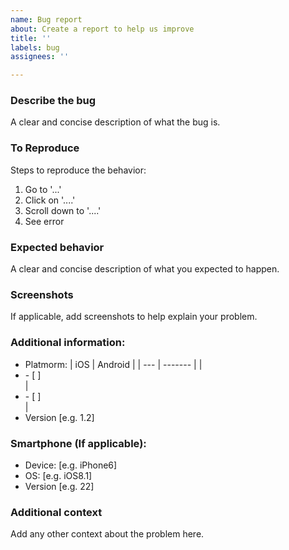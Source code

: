 ```yaml
---
name: Bug report
about: Create a report to help us improve
title: ''
labels: bug
assignees: ''

---
```


### Describe the bug
A clear and concise description of what the bug is.

### To Reproduce
Steps to reproduce the behavior:
1. Go to '...'
2. Click on '....'
3. Scroll down to '....'
4. See error

### Expected behavior
A clear and concise description of what you expected to happen.

### Screenshots
If applicable, add screenshots to help explain your problem.

### Additional information:
 - Platmorm:
    | iOS | Android |
    | --- | ------- |
    | <li>- [ ] </li> | <li>- [ ] </li> |
 - Version [e.g. 1.2]

### Smartphone (If applicable):
 - Device: [e.g. iPhone6]
 - OS: [e.g. iOS8.1]
 - Version [e.g. 22]

### Additional context
Add any other context about the problem here.
